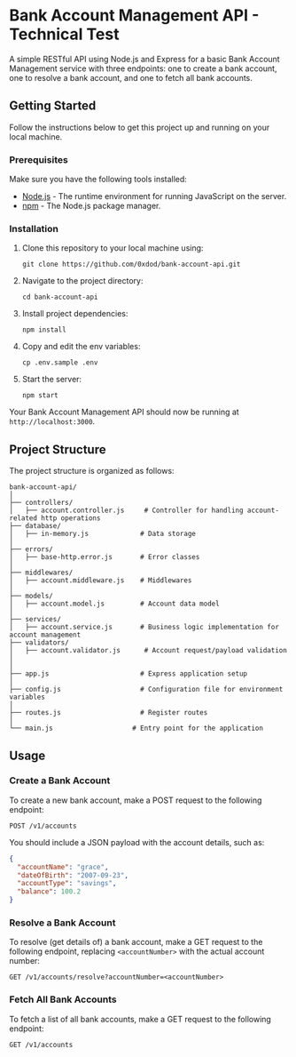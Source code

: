 # Bank Account Management API - Technical Test

A simple RESTful API using Node.js and Express for a basic Bank Account Management service with three endpoints: one to create a bank account, one to resolve a bank account, and one to fetch all bank accounts.

## Getting Started

Follow the instructions below to get this project up and running on your local machine.

### Prerequisites

Make sure you have the following tools installed:

- [Node.js](https://nodejs.org/) - The runtime environment for running JavaScript on the server.
- [npm](https://www.npmjs.com/) - The Node.js package manager.

### Installation

1. Clone this repository to your local machine using:

   ```shell
   git clone https://github.com/0xdod/bank-account-api.git
   ```

2. Navigate to the project directory:

   ```shell
   cd bank-account-api
   ```

3. Install project dependencies:

   ```shell
   npm install
   ```

4. Copy and edit the env variables:

   ```shell
   cp .env.sample .env
   ```

5. Start the server:

   ```shell
   npm start
   ```

Your Bank Account Management API should now be running at `http://localhost:3000`.

## Project Structure

The project structure is organized as follows:

```
bank-account-api/
│
├── controllers/
│   ├── account.controller.js     # Controller for handling account-related http operations
├── database/
│   ├── in-memory.js             # Data storage
│
├── errors/
│   ├── base-http.error.js       # Error classes
│
├── middlewares/
│   ├── account.middleware.js    # Middlewares
│
├── models/
│   ├── account.model.js         # Account data model
│
├── services/
│   ├── account.service.js       # Business logic implementation for account management
├── validators/
│   ├── account.validator.js      # Account request/payload validation
│
│
├── app.js                       # Express application setup
│
├── config.js                    # Configuration file for environment variables
│
├── routes.js                    # Register routes
│
└── main.js                    # Entry point for the application
```

## Usage

### Create a Bank Account

To create a new bank account, make a POST request to the following endpoint:

```
POST /v1/accounts
```

You should include a JSON payload with the account details, such as:

```json
{
  "accountName": "grace",
  "dateOfBirth": "2007-09-23",
  "accountType": "savings",
  "balance": 100.2
}
```

### Resolve a Bank Account

To resolve (get details of) a bank account, make a GET request to the following endpoint, replacing `<accountNumber>` with the actual account number:

```
GET /v1/accounts/resolve?accountNumber=<accountNumber>
```

### Fetch All Bank Accounts

To fetch a list of all bank accounts, make a GET request to the following endpoint:

```
GET /v1/accounts
```
